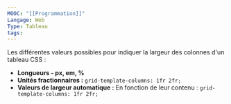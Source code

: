 ```yaml
---
MOOC: "[[Programmation]]"
Langage: Web
Type: Tableau
tags:
---
```

Les différentes valeurs possibles pour  indiquer la largeur des colonnes d'un tableau CSS :
- **Longueurs - px, em, %**
- **Unités fractionnaires :** `grid-template-columns: 1fr 2fr;`
- **Valeurs de largeur automatique :** En fonction de leur contenu : `grid-template-columns: 1fr 2fr;`